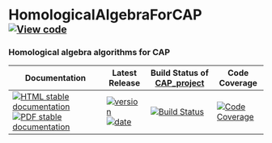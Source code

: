 <!-- BEGIN HEADER -->
# HomologicalAlgebraForCAP&ensp;<sup><sup>[![View code][code-img]][code-url]</sup></sup>

### Homological algebra algorithms for CAP

| Documentation | Latest Release | Build Status of [CAP_project](/../../) | Code Coverage |
| ------------- | -------------- | ------------ | ------------- |
| [![HTML stable documentation][html-img]][html-url] [![PDF stable documentation][pdf-img]][pdf-url] | [![version][version-img]][version-url] [![date][date-img]][date-url] | [![Build Status][tests-img]][tests-url] | [![Code Coverage][codecov-img]][codecov-url] |

<!-- END HEADER -->
<!-- BEGIN FOOTER -->
[html-img]: https://img.shields.io/badge/🔗%20HTML-stable-blue.svg
[html-url]: https://homalg-project.github.io/CAP_project/HomologicalAlgebraForCAP/doc/chap0_mj.html

[pdf-img]: https://img.shields.io/badge/🔗%20PDF-stable-blue.svg
[pdf-url]: https://homalg-project.github.io/CAP_project/HomologicalAlgebraForCAP/download_pdf.html

[version-img]: https://img.shields.io/endpoint?url=https://homalg-project.github.io/CAP_project/HomologicalAlgebraForCAP/badge_version.json&label=🔗%20version&color=yellow
[version-url]: https://homalg-project.github.io/CAP_project/HomologicalAlgebraForCAP/view_release.html

[date-img]: https://img.shields.io/endpoint?url=https://homalg-project.github.io/CAP_project/HomologicalAlgebraForCAP/badge_date.json&label=🔗%20released%20on&color=yellow
[date-url]: https://homalg-project.github.io/CAP_project/HomologicalAlgebraForCAP/view_release.html

[tests-img]: https://github.com/homalg-project/CAP_project/actions/workflows/Tests.yml/badge.svg?branch=master
[tests-url]: https://github.com/homalg-project/CAP_project/actions/workflows/Tests.yml?query=branch%3Amaster

[codecov-img]: https://codecov.io/gh/homalg-project/CAP_project/branch/master/graph/badge.svg?flag=HomologicalAlgebraForCAP
[codecov-url]: https://codecov.io/gh/homalg-project/CAP_project/tree/master/HomologicalAlgebraForCAP

[code-img]: https://img.shields.io/badge/-View%20code-blue?logo=github
[code-url]: https://github.com/homalg-project/CAP_project/tree/master/HomologicalAlgebraForCAP#top
<!-- END FOOTER -->
